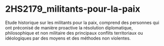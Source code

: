 # 2HS2179_militants-pour-la-paix
Etude historique sur les militants pour la paix, comprend des personnes qui ont préconisé de manière proactive la résolution diplomatique, philosophique et non militaire des principaux conflits territoriaux ou idéologiques par des moyens et des méthodes non violentes.
